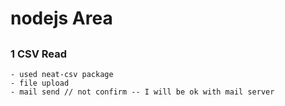 # nodejs Area

## 

### 1 CSV Read 
    - used neat-csv package
    - file upload
    - mail send // not confirm -- I will be ok with mail server 